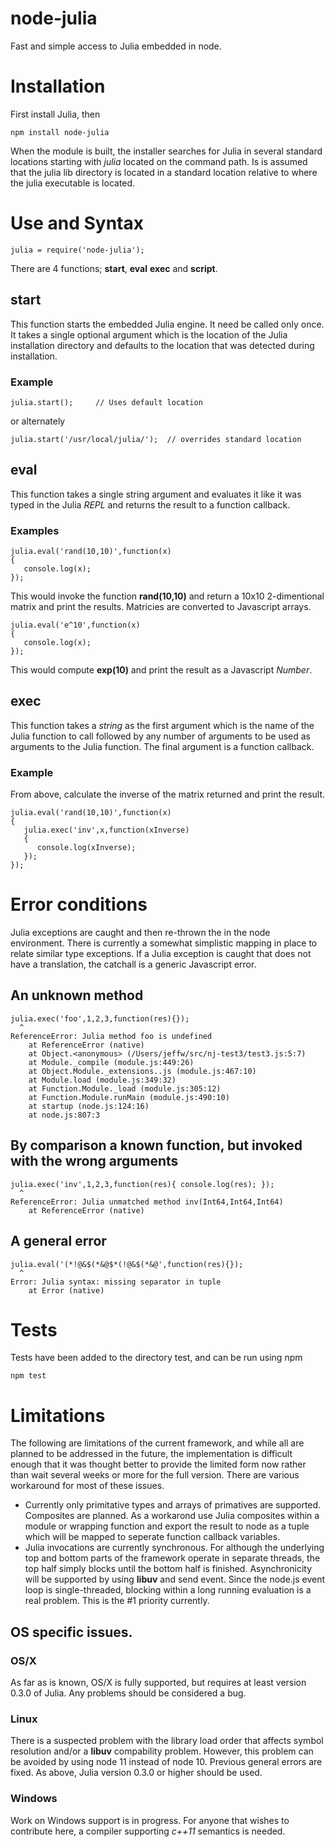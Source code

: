 node-julia
==========

Fast and simple access to Julia embedded in node.

# Installation

First install Julia, then

    npm install node-julia

When the module is built, the installer searches for Julia in several
standard locations starting with *julia* located on the command path. 
Is is assumed that the julia lib directory is located in a standard location
relative to where the julia executable is located.

# Use and Syntax

    julia = require('node-julia');

There are 4 functions; **start**, **eval** **exec** and **script**.

## start

This function starts the embedded Julia engine.  It need be called only once.
It takes a single optional argument which is the location of the Julia
installation directory and defaults to the location that was detected 
during installation.

### Example

    julia.start();     // Uses default location

or alternately

    julia.start('/usr/local/julia/');  // overrides standard location

## eval

This function takes a single string argument and evaluates it like it was typed
in the Julia *REPL* and returns the result to a function callback.

### Examples

    julia.eval('rand(10,10)',function(x) 
    {
       console.log(x);
    });

This would invoke the function **rand(10,10)** and return a 10x10 2-dimentional
matrix and print the results.  Matricies are converted to Javascript arrays.

    julia.eval('e^10',function(x)
    {
       console.log(x);
    });

This would compute **exp(10)** and print the result as a Javascript *Number*.

## exec

This function takes a *string* as the first argument which is the name of
the Julia function to call followed by any number of arguments to be used as arguments
to the Julia function.  The final argument is a function callback.

### Example

From above, calculate the inverse of the matrix returned and print the result.

    julia.eval('rand(10,10)',function(x)   
    {
       julia.exec('inv',x,function(xInverse)
       {
          console.log(xInverse);
       });
    });

# Error conditions

Julia exceptions are caught and then re-thrown the in the node environment.  There
is currently a somewhat simplistic mapping in place to relate similar type exceptions.
If a Julia exception is caught that does not have a translation, the catchall is a 
generic Javascript error.

## An unknown method

    julia.exec('foo',1,2,3,function(res){});
      ^
    ReferenceError: Julia method foo is undefined
        at ReferenceError (native)
        at Object.<anonymous> (/Users/jeffw/src/nj-test3/test3.js:5:7)
        at Module._compile (module.js:449:26)
        at Object.Module._extensions..js (module.js:467:10)
        at Module.load (module.js:349:32)
        at Function.Module._load (module.js:305:12)
        at Function.Module.runMain (module.js:490:10)
        at startup (node.js:124:16)
        at node.js:807:3

## By comparison a known function, but invoked with the wrong arguments

    julia.exec('inv',1,2,3,function(res){ console.log(res); });
      ^
    ReferenceError: Julia unmatched method inv(Int64,Int64,Int64)
        at ReferenceError (native)

## A general error

    julia.eval('(*!@&$(*&@$*(!@&$(*&@',function(res){});
      ^
    Error: Julia syntax: missing separator in tuple
        at Error (native)

# Tests
Tests have been added to the directory test, and can be run using npm

    npm test

# Limitations

The following are limitations of the current framework, and while all are planned to
be addressed in the future, the implementation is difficult enough that it was thought
better to provide the limited form now rather than wait several weeks or more for the
full version.  There are various workaround for most of these issues.

* Currently only primitative types and arrays of primatives are supported.  Composites
are planned.  As a workarond use Julia composites within a module or wrapping function
and export the result to node as a tuple which will be mapped to seperate
function callback variables.
* Julia invocations are currently synchronous.  For although the underlying top and 
bottom parts of the framework operate in separate threads, the top half simply blocks
until the bottom half is finished.  Asynchronicity will be supported by using **libuv**
and send event.  Since the node.js event loop is single-threaded, blocking within a
long running evaluation is a real problem.  This is the #1 priority currently.

## OS specific issues.

### OS/X
As far as is known, OS/X is fully supported, but requires at least version 0.3.0 of Julia.
Any problems should be considered a bug.

### Linux
There is a suspected problem with the library load order that affects symbol resolution
and/or a **libuv** compability problem.  However, this problem can be avoided by using
node 11 instead of node 10.  Previous general errors are fixed.  As above, Julia version
0.3.0 or higher should be used.

### Windows
Work on Windows support is in progress.  For anyone that wishes to contribute here,
a compiler supporting *c++11* semantics is needed.
